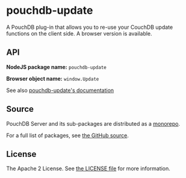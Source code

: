 pouchdb-update
==============

A PouchDB plug-in that allows you to re-use your CouchDB update
functions on the client side. A browser version is available.

API
---

**NodeJS package name:** `pouchdb-update`

**Browser object name:** `window.Update`

See also [pouchdb-update's documentation](http://pythonhosted.org/Python-PouchDB/js-plugins.html#pouchdb-update-plug-in)

Source
------

PouchDB Server and its sub-packages are distributed as a [monorepo](https://github.com/babel/babel/blob/master/doc/design/monorepo.md).

For a full list of packages, see [the GitHub source](https://github.com/pouchdb/pouchdb-server/tree/master/packages/node_modules).

License
-------

The Apache 2 License. See [the LICENSE file](https://github.com/pouchdb/pouchdb-server/blob/master/LICENSE) for more information.
